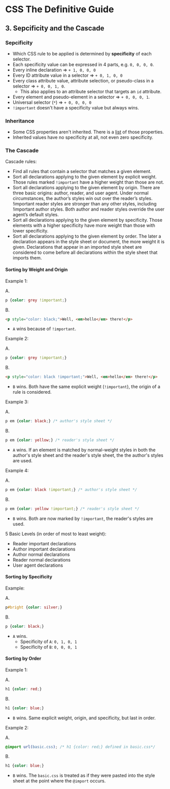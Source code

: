 # CSS The Definitive Guide

## 3. Sepcificity and the Cascade

### Sepcificity

- Which CSS rule to be applied is determined by __specificity__ of each selector.
- Each specificity value can be expressed in 4 parts, e.g. `0, 0, 0, 0`.
- Every inline declaration => `+ 1, 0, 0, 0`
- Every ID attribute value in a  selector => `+ 0, 1, 0, 0`
- Every class attribute value, attribute selection, or pseudo-class in a selector => `+ 0, 0, 1, 0`.
  - This also applies to an attribute selector that targets an `id` attribute.
- Every element and pseudo-element in a selector => `+ 0, 0, 0, 1`.
- Universal selector (`*`) => `+ 0, 0, 0, 0`
- `!important` doesn't have a specificity value but always wins.

### Inheritance

- Some CSS properties aren't inherited. There is a [list](https://stackoverflow.com/questions/5612302/which-css-properties-are-inherited) of those properties.
- Inherited values have no specificity at all, not even zero specificity.

### The Cascade

Cascade rules:

- Find all rules that contain a selector that matches a given element.
- Sort all declarations applying to the given element by explicit weight. Those rules marked `!important` have a higher weight than those are not.
- Sort all declarations applying to the given element by origin. There are three basic origins: author, reader, and user agent. Under normal circumstances, the author’s styles win out over the reader’s styles. !important reader styles are stronger than any other styles, including !important author styles. Both author and reader styles override the user agent’s default styles.
- Sort all declarations applying to the given element by specificity. Those elements with a higher specificity have more weight than those with lower specificity.
- Sort all declarations applying to the given element by order. The later a declaration appears in the style sheet or document, the more weight it is given. Declarations that appear in an imported style sheet are considered to come before all declarations within the style sheet that imports them.

#### Sorting by Weight and Origin

Example 1:

A.

```css
p {color: grey !important;}
```

B.

```html
<p style="color: black;">Well, <em>hello</em> there!</p>
```

- `A` wins because of `!important`.

Example 2:

A.

```css
p {color: grey !important;}
```

B.

```html
<p style="color: black !important;">Well, <em>hello</em> there!</p>
```

- `B` wins. Both have the same explicit weight (`!important`), the origin of a rule is considered.

Example 3:

A.

```css
p em {color: black;} /* author's style sheet */
```

B.

```css
p em {color: yellow;} /* reader's style sheet */
```

- `A` wins. If an element is matched by normal-weight styles in both the author's style sheet and the reader's style sheet, the the author's  styles are used.

Example 4:

A.

```css
p em {color: black !important;} /* author's style sheet */
```

B.

```css
p em {color: yellow !important;} /* reader's style sheet */
```

- `B` wins. Both are now marked by `!important`, the reader's styles are used.

5 Basic Levels (in order of most to least weight):

- Reader important declarations
- Author important declarations
- Author normal declarations
- Reader normal declarations
- User agent declarations

#### Sorting by Specificity

Example:

A.

```css
p#bright {color: silver;}
```

B.

```css
p {color: black;}
```

- `A` wins.
  - Specificity of `A`: `0, 1, 0, 1`
  - Specificity of `B`: `0, 0, 0, 1`

#### Sorting by Order

Example 1:

A.

```css
h1 {color: red;}
```

B.

```css
h1 {color: blue;}
```

- `B` wins. Same explicit weight, origin, and specificity, but last in order.

Example 2:

A.

```css
@import url(basic.css); /* h1 {color: red;} defined in basic.css*/
```

B.

```css
h1 {color: blue;}
```

- `B` wins. The `basic.css` is treated as if they were pasted into the style sheet at the point where the `@import` occurs.
